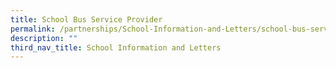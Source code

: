 ```yaml
---
title: School Bus Service Provider
permalink: /partnerships/School-Information-and-Letters/school-bus-service-provider
description: ""
third_nav_title: School Information and Letters
---
```

